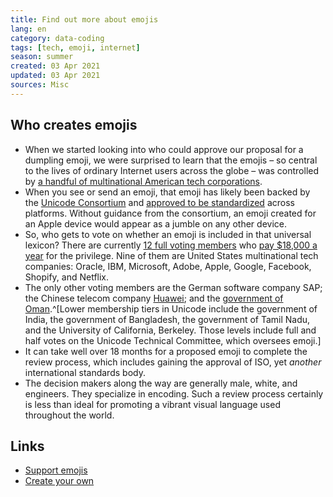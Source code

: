 ```yaml
---
title: Find out more about emojis
lang: en 
category: data-coding
tags: [tech, emoji, internet]
season: summer
created: 03 Apr 2021
updated: 03 Apr 2021
sources: Misc
---
```


## Who creates emojis
- When we started looking into who could approve our proposal for a dumpling emoji, we were surprised to learn that the emojis – so central to the lives of ordinary Internet users across the globe – was controlled by [a handful of multinational American tech corporations](http://www.unicode.org/consortium/members.html).
- When you see or send an emoji, that emoji has likely been backed by the [Unicode Consortium](http://www.unicode.org/) and [approved to be standardized](http://www.unicode.org/reports/tr51/tr51-3.html) across platforms. Without guidance from the consortium, an emoji created for an Apple device would appear as a jumble on any other device.
- So, who gets to vote on whether an emoji is included in that universal lexicon? There are currently [12 full voting members](http://www.unicode.org/consortium/members.html) who [pay $18,000 a year](http://www.unicode.org/consortium/levels.html#support) for the privilege. Nine of them are United States multinational tech companies: Oracle, IBM, Microsoft, Adobe, Apple, Google, Facebook, Shopify, and Netflix.
- The only other voting members are the German software company SAP; the Chinese telecom company [Huawei](http://http//www.huawei.com/en/); and the [government of Oman](http://www.mara.gov.om/).^[Lower membership tiers in Unicode include the government of India, the government of Bangladesh, the government of Tamil Nadu, and the University of California, Berkeley. Those levels include full and half votes on the Unicode Technical Committee, which oversees emoji.]
- It can take well over 18 months for a proposed emoji to complete the review process, which includes gaining the approval of ISO, yet _another_ international standards body.  
- The decision makers along the way are generally male, white, and engineers. They specialize in encoding. Such a review process certainly is less than ideal for promoting a vibrant visual language used throughout the world.

## Links
- [Support emojis](http://www.emojination.org/)
- [Create your own](https://tikolu.net/emojimix/)